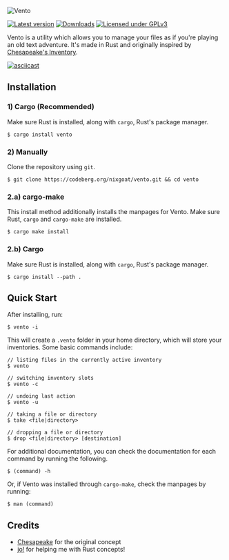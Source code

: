 ![Vento](https://codeberg.org/nixgoat/vento/media/branch/master/assets/logo.png "Vento")

[![Latest version](https://shields.io/crates/v/vento?color=red)](https://crates.io/crates/vento)
[![Downloads](https://shields.io/crates/d/vento)](https://crates.io/crates/vento)
[![Licensed under GPLv3](https://shields.io/crates/l/vento)](https://codeberg.org/nixgoat/vento/src/branch/master/LICENSE.md)

Vento is a utility which allows you to manage your files as if you're playing an old text adventure. It's made in Rust and originally inspired by [Chesapeake's Inventory](https://github.com/mothdotmonster/inventory).

[![asciicast](https://asciinema.org/a/524454.svg)](https://asciinema.org/a/524454)

## Installation

### 1) Cargo (Recommended)

Make sure Rust is installed, along with `cargo`, Rust's package manager.

```
$ cargo install vento
```

### 2) Manually

Clone the repository using `git`.

```
$ git clone https://codeberg.org/nixgoat/vento.git && cd vento
```

### 2.a) cargo-make

This install method additionally installs the manpages for Vento. Make sure Rust, `cargo` and `cargo-make` are installed.

```
$ cargo make install
```

### 2.b) Cargo

Make sure Rust is installed, along with `cargo`, Rust's package manager.

```
$ cargo install --path .
```

## Quick Start

After installing, run:

```
$ vento -i
```

This will create a `.vento` folder in your home directory, which will store your inventories. Some basic commands include:

```
// listing files in the currently active inventory
$ vento

// switching inventory slots
$ vento -c

// undoing last action
$ vento -u

// taking a file or directory
$ take <file|directory>

// dropping a file or directory
$ drop <file|directory> [destination]
```

For additional documentation, you can check the documentation for each command by running the following.

```
$ (command) -h
```

Or, if Vento was installed through `cargo-make`, check the manpages by running:

```
$ man (command)
```

## Credits

- [Chesapeake](https://moth.monster/) for the original concept
- [jo!](https://codeberg.org/j0) for helping me with Rust concepts!
